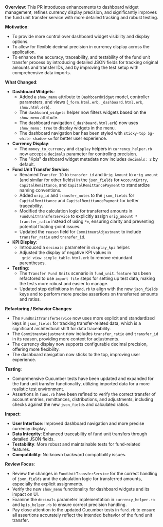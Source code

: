 **Overview**: This PR introduces enhancements to dashboard widget management, refines currency display precision, and significantly improves the fund unit transfer service with more detailed tracking and robust testing.

**Motivation**:
- To provide more control over dashboard widget visibility and display options.
- To allow for flexible decimal precision in currency display across the application.
- To enhance the accuracy, traceability, and testability of the fund unit transfer process by introducing detailed JSON fields for tracking original amounts and transfer IDs, and by improving the test setup with comprehensive data imports.

**What Changed**:
- **Dashboard Widgets**:
    - Added a `show_menu` attribute to `DashboardWidget` model, controller parameters, and views (`_form.html.erb`, `_dashboard.html.erb`, `show.html.erb`).
    - The `dashboard_widgets` helper now filters widgets based on the `show_menu` attribute.
    - The dashboard navigation (`_dashboard.html.erb`) now uses `show_menu: true` to display widgets in the menu.
    - The dashboard navigation bar has been styled with `sticky-top bg-white shadow-sm` for better user experience.
- **Currency Display**:
    - The `money_to_currency` and `display` helpers in `currency_helper.rb` now accept a `decimals` parameter for controlling precision.
    - The "Kpis" dashboard widget metadata now includes `decimals: 2` by default.
- **Fund Unit Transfer Service**:
    - Renamed `Transfer ID` to `transfer_id` and `Orig Amount` to `orig_amount` (and similar for other fields) in the `json_fields` for `AccountEntry`, `CapitalRemittance`, and `CapitalRemittancePayment` to standardize naming conventions.
    - Added `orig_id` and `transfer_notes` to the `json_fields` for `CapitalRemittance` and `CapitalRemittancePayment` for better traceability.
    - Modified the calculation logic for transferred amounts in `FundUnitTransferService` to explicitly assign `orig_amount * transfer_ratio` instead of using `*=`, ensuring clarity and preventing potential floating-point issues.
    - Updated the `reason` field for `CommitmentAdjustment` to include `transfer_ratio` and `transfer_id`.
- **KPI Display**:
    - Introduced a `decimals` parameter in `display_kpi` helper.
    - Adjusted the display of negative KPI values in `_grid_view_simple_table.html.erb` to remove redundant parentheses.
- **Testing**:
    - The `Transfer Fund Units` scenario in `fund_unit.feature` has been refactored to use `import file` steps for setting up test data, making the tests more robust and easier to manage.
    - Updated step definitions in `fund.rb` to align with the new `json_fields` keys and to perform more precise assertions on transferred amounts and ratios.

**Refactoring / Behavior Changes**:
- The `FundUnitTransferService` now uses more explicit and standardized keys in `json_fields` for tracking transfer-related data, which is a significant architectural shift for data traceability.
- The `CommitmentAdjustment` now includes `transfer_ratio` and `transfer_id` in its reason, providing more context for adjustments.
- The currency display now supports configurable decimal precision, offering more flexibility.
- The dashboard navigation now sticks to the top, improving user experience.

**Testing**:
- Comprehensive Cucumber tests have been updated and expanded for the fund unit transfer functionality, utilizing imported data for a more realistic test environment.
- Assertions in `fund.rb` have been refined to verify the correct transfer of account entries, remittances, distributions, and adjustments, including checks against the new `json_fields` and calculated ratios.

**Impact**:
- **User Interface**: Improved dashboard navigation and more precise currency display.
- **Data Integrity**: Enhanced traceability of fund unit transfers through detailed JSON fields.
- **Testability**: More robust and maintainable tests for fund-related features.
- **Compatibility**: No known backward compatibility issues.

**Review Focus**:
- Review the changes in `FundUnitTransferService` for the correct handling of `json_fields` and the calculation logic for transferred amounts, especially the explicit assignments.
- Verify the new `show_menu` functionality for dashboard widgets and its impact on UI.
- Examine the `decimals` parameter implementation in `currency_helper.rb` and `kpis_helper.rb` to ensure correct precision handling.
- Pay close attention to the updated Cucumber tests in `fund.rb` to ensure all assertions accurately reflect the intended behavior of the fund unit transfer.
